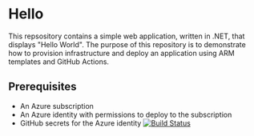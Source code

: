# Hello

This repsository contains a simple web application, written in .NET, that displays "Hello World". The purpose of this repository is to demonstrate how to provision infrastructure and deploy an application using ARM templates and GitHub Actions.

## Prerequisites

- An Azure subscription
- An Azure identity with permissions to deploy to the subscription
- GitHub secrets for the Azure identity
  [![Build Status](https://dev.azure.com/ganeshshiva1/Innovative%20Center/_apis/build/status%2FForties?branchName=main)](https://dev.azure.com/ganeshshiva1/Innovative%20Center/_build/latest?definitionId=2&branchName=main)

